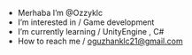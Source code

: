 - Merhaba I’m @Ozzyklc
- I’m interested in / Game development 
- I’m currently learning / UnityEngine , C#
- How to reach me / oguzhanklc21@gmail.com

